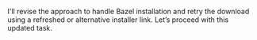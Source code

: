 I'll revise the approach to handle Bazel installation and retry the download using a refreshed or alternative installer link. Let’s proceed with this updated task.
